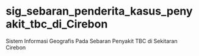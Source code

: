 # sig_sebaran_penderita_kasus_penyakit_tbc_di_Cirebon
Sistem Informasi Geografis Pada Sebaran Penyakit TBC di Sekitaran Cirebon
